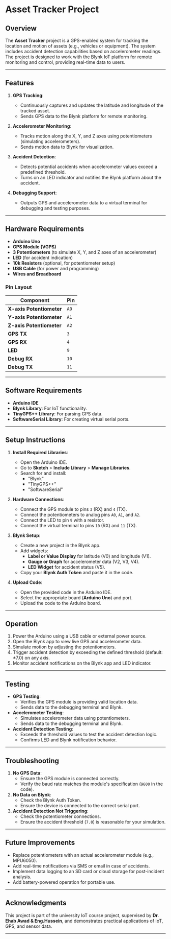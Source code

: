 # **Asset Tracker Project**

## **Overview**
The **Asset Tracker** project is a GPS-enabled system for tracking the location and motion of assets (e.g., vehicles or equipment). The system includes accident detection capabilities based on accelerometer readings. The project is designed to work with the Blynk IoT platform for remote monitoring and control, providing real-time data to users.

---

## **Features**
1. **GPS Tracking**:
   - Continuously captures and updates the latitude and longitude of the tracked asset.
   - Sends GPS data to the Blynk platform for remote monitoring.
   
2. **Accelerometer Monitoring**:
   - Tracks motion along the X, Y, and Z axes using potentiometers (simulating accelerometers).
   - Sends motion data to Blynk for visualization.

3. **Accident Detection**:
   - Detects potential accidents when accelerometer values exceed a predefined threshold.
   - Turns on an LED indicator and notifies the Blynk platform about the accident.

4. **Debugging Support**:
   - Outputs GPS and accelerometer data to a virtual terminal for debugging and testing purposes.

---

## **Hardware Requirements**
- **Arduino Uno**
- **GPS Module (VGPS)**
- **3 Potentiometers** (to simulate X, Y, and Z axes of an accelerometer)
- **LED** (for accident indication)
- **10k Resistors** (optional, for potentiometer setup)
- **USB Cable** (for power and programming)
- **Wires and Breadboard**

### **Pin Layout**
| Component               | Pin        |
|-------------------------|------------|
| **X-axis Potentiometer** | `A0`       |
| **Y-axis Potentiometer** | `A1`       |
| **Z-axis Potentiometer** | `A2`       |
| **GPS TX**               | `3`        |
| **GPS RX**               | `4`        |
| **LED**                  | `9`        |
| **Debug RX**             | `10`       |
| **Debug TX**             | `11`       |

---

## **Software Requirements**
- **Arduino IDE**
- **Blynk Library**: For IoT functionality.
- **TinyGPS++ Library**: For parsing GPS data.
- **SoftwareSerial Library**: For creating virtual serial ports.

---

## **Setup Instructions**
1. **Install Required Libraries**:
   - Open the Arduino IDE.
   - Go to **Sketch** > **Include Library** > **Manage Libraries**.
   - Search for and install:
     - "Blynk"
     - "TinyGPS++"
     - "SoftwareSerial"

2. **Hardware Connections**:
   - Connect the GPS module to pins `3` (RX) and `4` (TX).
   - Connect the potentiometers to analog pins `A0`, `A1`, and `A2`.
   - Connect the LED to pin `9` with a resistor.
   - Connect the virtual terminal to pins `10` (RX) and `11` (TX).

3. **Blynk Setup**:
   - Create a new project in the Blynk app.
   - Add widgets:
     - **Label or Value Display** for latitude (V0) and longitude (V1).
     - **Gauge or Graph** for accelerometer data (V2, V3, V4).
     - **LED Widget** for accident status (V5).
   - Copy your **Blynk Auth Token** and paste it in the code.

4. **Upload Code**:
   - Open the provided code in the Arduino IDE.
   - Select the appropriate board (**Arduino Uno**) and port.
   - Upload the code to the Arduino board.

---

## **Operation**
1. Power the Arduino using a USB cable or external power source.
2. Open the Blynk app to view live GPS and accelerometer data.
3. Simulate motion by adjusting the potentiometers.
4. Trigger accident detection by exceeding the defined threshold (default: ±7.0) on any axis.
5. Monitor accident notifications on the Blynk app and LED indicator.

---

## **Testing**
- **GPS Testing**:
  - Verifies the GPS module is providing valid location data.
  - Sends data to the debugging terminal and Blynk.
- **Accelerometer Testing**:
  - Simulates accelerometer data using potentiometers.
  - Sends data to the debugging terminal and Blynk.
- **Accident Detection Testing**:
  - Exceeds the threshold values to test the accident detection logic.
  - Confirms LED and Blynk notification behavior.

---

## **Troubleshooting**
1. **No GPS Data**:
   - Ensure the GPS module is connected correctly.
   - Verify the baud rate matches the module's specification (`9600` in the code).
2. **No Data on Blynk**:
   - Check the Blynk Auth Token.
   - Ensure the device is connected to the correct serial port.
3. **Accident Detection Not Triggering**:
   - Check the potentiometer connections.
   - Ensure the accident threshold (`7.0`) is reasonable for your simulation.

---

## **Future Improvements**
- Replace potentiometers with an actual accelerometer module (e.g., MPU6050).
- Add real-time notifications via SMS or email in case of accidents.
- Implement data logging to an SD card or cloud storage for post-incident analysis.
- Add battery-powered operation for portable use.

---

## **Acknowledgments**
This project is part of the university IoT course project, supervised by **Dr. Ehab Awad & Eng.Hussein**, and demonstrates practical applications of IoT, GPS, and sensor data.

---
